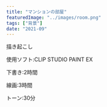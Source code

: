 ```yaml
---
title: "マンションの部屋"
featuredImage: "../images/room.png"
tags: ["背景"]
date: "2021-09"
---
```


描き起こし

使用ソフト:CLIP STUDIO PAINT EX

下書き:2時間

線画:3時間

トーン:30分
